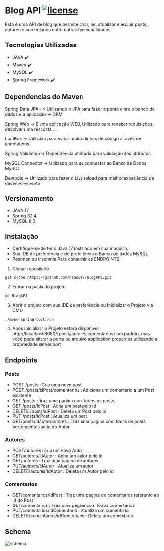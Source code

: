 # Blog API [![license](https://img.shields.io/github/license/DAVFoundation/captain-n3m0.svg?style=flat-square)](https://github.com/dsaoDev/blogAPI/blob/main/LICENSE)

Esta é uma API de blog que permite criar, ler, atualizar e excluir posts, autores e comentários entre outras funcionalidades.

## Tecnologias Utilizadas

- JAVA ✔️
- Maven ✔️
- MySQL ✔️
- Spring Framework ✔️

## Dependencias do Maven

Spring Data JPA - > Utilizando o JPA para fazer a ponte entre o banco de dados e a aplicação -> ORM

Spring Web -> É uma aplicação WEB, Utilizado para receber requisições, devolver uma resposta ...

LomBok -> Utilizado para evitar muitas linhas de código através de annotations.

Spring Validation -> Dependência utilizada para validação dos atributos 

MySQL Connector -> Utilizado para se connectar ao Banco de Dados MySQL

Devtools -> Utilizado para fazer o Live reload para melhor experiência de desenvolvimento

## Versionamento
- JAVA 17
- Spring 3.1.4
- MySQL 8.0

## Instalação
- Certifique-se de ter o Java 17 instalado em sua máquina.
- Sua IDE de preferência e de preferência o Banco de dados MySQL
- Postman ou Insomnia Para consumir os ENDPOINTS

1. Clonar repositorio

```
git clone https://github.com/dsaoDev/blogAPI.git
```

2. Entrar na pasta do projeto

```
cd BlogAPI
```

3. Abrir o projeto com sua IDE de preferência ou Inicializar o Projeto via CMD

```
./mvnw spring-boot:run
```
4. Após inicializar o Projeto estará disponivel  http://localhost:8080/{posts,autores,comentarios} por padrão, mas você pode alterar a porta no arquivo application.properties utilizando a propriedade server.port
   
## Endpoints

### Posts
- POST /posts : Cria uma novo post
- POST /posts/idPost/comentarios : Adiciona um comentario a um Post existente
- GET /posts : Traz uma pagina com todos os posts
- GET /posts/idPost : Acha um post pelo id
- DELETE /posts/idPost : Deleta um Post pelo id
- PUT /posts/idPost : Atualiza um post
- GET/posts/idAutor/autores : Traz uma pagina com todos os posts pertencentes ao id do Autor
   
### Autores
- POST/autores : cria um novo Autor
- GET/autores/idAutor : Acha um autor pelo id
- GET/autores : Traz uma pagina de autores
- PUT/autores/idAutor : Atualiza um autor
- DELETE/autores/idAutor : Deleta um Autor pelo id

### Comentarios
- GET/comentarios/idPost : Traz uma pagina de comentarios referente ao id do Post
- GET/comentarios : Traz uma pagina com todos comentarios
- PUT/comentarios/idComentario : Atualiza um comentario
- DELETE/comentarios/idComentario : Deleta um comentario

## Schema 
![schema](https://github.com/dsaoDev/blogAPI/assets/129787872/ea7559f2-e3ad-40ae-84b5-68f6ef90c635)
